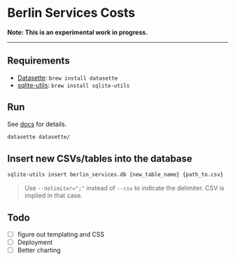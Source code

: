 # Berlin Services Costs

**Note: This is an experimental work in progress.**

---

## Requirements

- [Datasette](https://datasette.io/): `brew install datasette`
- [sqlite-utils](https://datasette.io/tools/sqlite-utils): `brew install sqlite-utils`

## Run

See [docs](https://docs.datasette.io/en/stable/settings.html#configuration-directory-mode) for details.

```bash
datasette datasette/
```

## Insert new CSVs/tables into the database

```bash
sqlite-utils insert berlin_services.db {new_table_name} {path_to.csv} --csv
```

> Use `--delimiter=";"` instead of `--csv` to indicate the delimiter. CSV is implied in that case.

## Todo

- [ ] figure out templating and CSS
- [ ] Deployment
- [ ] Better charting
